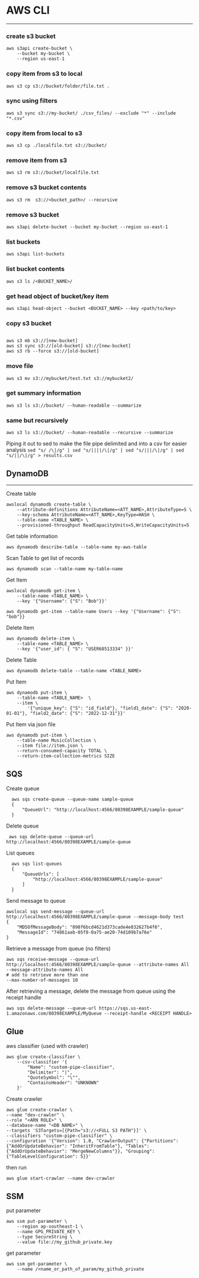 # AWS CLI 
---

### create s3 bucket  

```
aws s3api create-bucket \
    --bucket my-bucket \
    --region us-east-1
```

### copy item from s3 to local

`aws s3 cp s3://bucket/folder/file.txt .`

### sync using filters  
`aws s3 sync s3://my-bucket/ ./csv_files/ --exclude "*" --include "*.csv"`

### copy item from local to s3  

`aws s3 cp ./localfile.txt s3://bucket/`

### remove item from s3  

`aws s3 rm s3://bucket/localfile.txt`  

### remove s3 bucket contents

`aws s3 rm  s3://<bucket_path>/ --recursive`

### remove s3 bucket 

`aws s3api delete-bucket --bucket my-bucket --region us-east-1`

### list buckets  

`aws s3api list-buckets`

### list bucket contents

`aws s3 ls /<BUCKET_NAME>/`

### get head object of bucket/key item  

`aws s3api head-object --bucket <BUCKET_NAME> --key <path/to/key>`


### copy s3 bucket  

```  

aws s3 mb s3://[new-bucket]
aws s3 sync s3://[old-bucket] s3://[new-bucket]
aws s3 rb --force s3://[old-bucket]  

```

### move file  
```
aws s3 mv s3://mybucket/test.txt s3://mybucket2/  
``` 
### get summary information 

`aws s3 ls s3://bucket/ --human-readable --summarize`

### same but recursively

`aws s3 ls s3://bucket/ --human-readable --recursive --summarize`

Piping it out to sed to make the file pipe delimited and into a csv for easier analysis
`sed "s/ /\|/g" | sed "s/||||/\|/g" | sed "s/|||/\|/g" | sed "s/||/\|/g" > results.csv`

## DynamoDB 
---
Create table

```
awslocal dynamodb create-table \
    --attribute-definitions AttributeName=<ATT_NAME>,AttributeType=S \
    --key-schema AttributeName=<ATT_NAME>,KeyType=HASH \
    --table-name <TABLE_NAME> \
    --provisioned-throughput ReadCapacityUnits=5,WriteCapacityUnits=5
```

Get table information

```
aws dynamodb describe-table --table-name my-aws-table
```


Scan Table to get list of records

`aws dynamodb scan --table-name my-table-name`


Get Item

```
awslocal dynamodb get-item \
    --table-name <TABLE_NAME> \
    --key '{"Username": {"S": "Bob"}}'
```

`aws dynamodb get-item --table-name Users --key '{"Username": {"S": "bob"}}`


Delete Item

```
aws dynamodb delete-item \
    --table-name <TABLE_NAME> \
    --key '{"user_id": { "S": "USER68513334" }}'

```

Delete Table

`aws dynamodb delete-table --table-name <TABLE_NAME>`

Put Item 
```  
aws dynamodb put-item \
    --table-name <TABLE_NAME>  \
    --item \
        '{"unique_key": {"S": "id_field"}, "field1_date": {"S": "2020-01-01"}, "field2_date": {"S": "2022-12-31"}}'
```

Put Item via json file

```
aws dynamodb put-item \
    --table-name MusicCollection \
    --item file://item.json \
    --return-consumed-capacity TOTAL \
    --return-item-collection-metrics SIZE

```
## SQS  
Create queue
```
  aws sqs create-queue --queue-name sample-queue
  {
      "QueueUrl": "http://localhost:4566/80398EXAMPLE/sample-queue"
  }
```
Delete queue 
```  
 aws sqs delete-queue --queue-url http://localhost:4566/80398EXAMPLE/sample-queue
```  

List queues
```  
  aws sqs list-queues
  {
      "QueueUrls": [
          "http://localhost:4566/80398EXAMPLE/sample-queue"
      ]
  }  
```
Send message to queue  
```  
awslocal sqs send-message --queue-url http://localhost:4566/80398EXAMPLE/sample-queue --message-body test
{
    "MD5OfMessageBody": "098f6bcd4621d373cade4e832627b4f6",
    "MessageId": "74861aab-05f8-0a75-ae20-74d109b7a76e"
}
```
Retrieve a message from queue (no filters)
```
aws sqs receive-message --queue-url http://localhost:4566/80398EXAMPLE/sample-queue --attribute-names All --message-attribute-names All 
# add to retrieve more than one
--max-number-of-messages 10  
```
After retrieving a message, delete the message from queue using the receipt handle  
```  
aws sqs delete-message --queue-url https://sqs.us-east-1.amazonaws.com/80398EXAMPLE/MyQueue --receipt-handle <RECEIPT HANDLE>
```  
## Glue 

aws classifier (used with crawler)

```
aws glue create-classifier \
    --csv-classifier '{
        "Name": "custom-pipe-classifier",
        "Delimiter": "|",
        "QuoteSymbol": "\"",
        "ContainsHeader": "UNKNOWN"
    }'
```

Create crawler
```
aws glue create-crawler \
--name "dev-crawler" \
--role "<ARN ROLE>" \
--database-name "<DB NAME>" \
--targets 'S3Targets=[{Path="s3://<FULL S3 PATH"}]' \
--classifiers "custom-pipe-classifier" \
--configuration '{"Version": 1.0, "CrawlerOutput": {"Partitions": {"AddOrUpdateBehavior": "InheritFromTable"}, "Tables": {"AddOrUpdateBehavior": "MergeNewColumns"}}, "Grouping": {"TableLevelConfiguration": 5}}'      
```

then run  
```
aws glue start-crawler --name dev-crawler
```

## SSM  

put parameter
```
aws ssm put-parameter \
    --region ap-southeast-1 \
    --name GPG_PRIVATE_KEY \
    --type SecureString \
    --value file://my_github_private.key
```
get parameter
```
aws ssm get-parameter \
    --name /<name_or_path_of_param/my_github_private
```


